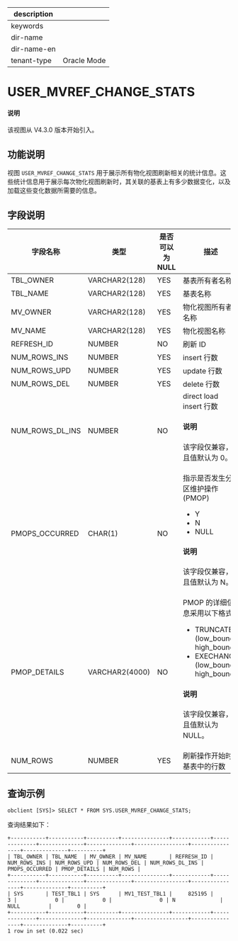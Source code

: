 |description||
|---|---|
|keywords||
|dir-name||
|dir-name-en||
|tenant-type|Oracle Mode |

# USER_MVREF_CHANGE_STATS

<main id="notice" type='explain'>
<h4>说明</h4>
<p>该视图从 V4.3.0 版本开始引入。</p>
</main>

## 功能说明

视图 `USER_MVREF_CHANGE_STATS` 用于展示所有物化视图刷新相关的统计信息。这些统计信息用于展示每次物化视图刷新时，其关联的基表上有多少数据变化，以及加载这些变化数据所需要的信息。

## 字段说明

| **字段名称** | **类型** | **是否可以为 NULL** | **描述** |
| --- | --- | --- | --- |
| TBL_OWNER | VARCHAR2(128) | YES | 基表所有者名称 |
| TBL_NAME | VARCHAR2(128) | YES | 基表名称 |
| MV_OWNER | VARCHAR2(128) | YES | 物化视图所有者名称 |
| MV_NAME | VARCHAR2(128) | YES | 物化视图名称 |
| REFRESH_ID | NUMBER | NO | 刷新 ID |
| NUM_ROWS_INS | NUMBER | YES | insert 行数 |
| NUM_ROWS_UPD | NUMBER | YES | update 行数 |
| NUM_ROWS_DEL | NUMBER | YES | delete 行数 |
| NUM_ROWS_DL_INS | NUMBER | NO | direct load insert 行数<main id="notice" type='explain'> <h4>说明</h4><p>该字段仅兼容，且值默认为 0。</p></main> |
| PMOPS_OCCURRED | CHAR(1) | NO | 指示是否发生分区维护操作 (PMOP)<ul><li>Y  </li><li>N </li><li>NULL </li></ul><main id="notice" type='explain'> <h4>说明</h4><p>该字段仅兼容，且值默认为 N。</p></main> |
| PMOP_DETAILS | VARCHAR2(4000) | NO | PMOP 的详细信息采用以下格式<ul><li>TRUNCATE (low_bound, high_bound)  </li><li>EXECHANGE (low_bound, high_bound) </li></ul><main id="notice" type='explain'> <h4>说明</h4><p>该字段仅兼容，且值默认为 NULL。</p></main> |
| NUM_ROWS | NUMBER | YES | 刷新操作开始时基表中的行数 |

## 查询示例

```shell
obclient [SYS]> SELECT * FROM SYS.USER_MVREF_CHANGE_STATS;
```

查询结果如下：

```shell
+-----------+-----------+----------+---------------+------------+--------------+--------------+--------------+-----------------+----------------+--------------+----------+
| TBL_OWNER | TBL_NAME  | MV_OWNER | MV_NAME       | REFRESH_ID | NUM_ROWS_INS | NUM_ROWS_UPD | NUM_ROWS_DEL | NUM_ROWS_DL_INS | PMOPS_OCCURRED | PMOP_DETAILS | NUM_ROWS |
+-----------+-----------+----------+---------------+------------+--------------+--------------+--------------+-----------------+----------------+--------------+----------+
| SYS       | TEST_TBL1 | SYS      | MV1_TEST_TBL1 |     825195 |            3 |            0 |            0 |               0 | N              | NULL         |        0 |
+-----------+-----------+----------+---------------+------------+--------------+--------------+--------------+-----------------+----------------+--------------+----------+
1 row in set (0.022 sec)
```
